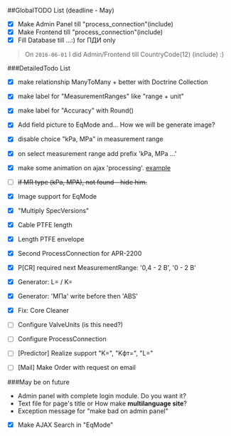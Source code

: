 ##GlobalTODO List (deadline - May)
- [x] Make Admin Panel till "process_connection"(include)
- [x] Make Frontend till "process_connection"(include)
- [x] Fill Database till ...:) for ПДИ only

> On `2016-06-01` I did Admin/Frontend till CountryCode(12) (include) :)


###DetailedTodo List
- [x] make relationship ManyToMany + better with Doctrine Collection
- [x] make label for "MeasurementRanges" like "range + unit"
- [x] make label for "Accuracy" with Round()
- [x] Add field picture to EqMode and... How we will be generate image?
- [x] disable choice "kPa, MPa" in measurement range
- [x] on select measurement range add prefix 'kPa, MPa ...'
- [x] make some animation on ajax 'processing'. [example](http://stackoverflow.com/questions/2008507/jquery-ajax-request-wait-for-latest-request-to-finish)
- [ ] ~~if MR type (kPa, MPA), not found - hide him.~~
- [x] Image support for EqMode
- [x] "Multiply SpecVersions"
- [x] Cable PTFE length
- [x] Length PTFE envelope
- [x] Second ProcessConnection for APR-2200
- [x] P[CR] required next MeasurementRange: '0,4 - 2 В', '0 - 2 В'
- [x] Generator: L= / K=
- [x] Generator: 'МПа' write before then 'ABS'
- [x] Fix: Core Cleaner
- [ ] Configure ValveUnits (is this need?)
- [ ] Configure ProcessConnection
- [ ] [Predictor] Realize support "K=", "Kфт=", "L="
- [ ] [Mail] Make Order with request on email



###May be on future
- Admin panel with complete login module. Do you want it?
- Text file for page's title or How make __multilanguage site__?
- Exception message for "make bad on admin panel"
- [x] Make AJAX Search in "EqMode"